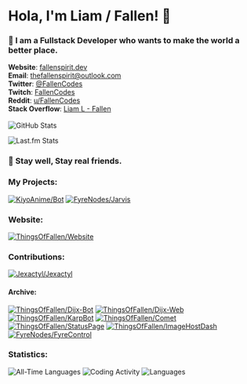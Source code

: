 # Hola, I'm Liam / Fallen! 👋

### 💙️ I am a Fullstack Developer who wants to make the world a better place.

**Website**: [fallenspirit.dev](https://fallenspirit.dev)<br/>
**Email**: [thefallenspirit@outlook.com](mailto:thefallenspirit@outlook.com)<br/>
**Twitter**: [@FallenCodes](https://twitter.com/FallenCodes)<br/>
**Twitch**: [FallenCodes](https://twitch.tv/fallencodes)<br/>
**Reddit**: [u/FallenCodes](https://www.reddit.com/user/fallencodes)<br/>
**Stack Overflow**: [Liam L - Fallen](https://stackoverflow.com/users/15903401/liam-l-fallen?tab=profile)
<br/><br/>
![GitHub Stats](https://github-readme-stats.vercel.app/api?username=TheFallenSpirit&count_private=true&include_all_commits=true&show_icons=true&hide=stars&custom_title=My%20GitHub%20Stats&theme=midnight-purple&hide_border=true)

![Last.fm Stats](https://lastfm-recently-played.vercel.app/api?user=FallenCodes&show_user=header&footer_style=compact_stats&loved=true&loved_style=3&bg_color=080808&count=6)

### 💜️ Stay well, Stay real friends.

### My Projects:
[![KiyoAnime/Bot](https://github-readme-stats.vercel.app/api/pin?username=KiyoAnime&repo=Bot&show_owner=true&theme=midnight-purple&hide_border=true)](https://github.com/KiyoAnime/Bot)
[![FyreNodes/Jarvis](https://github-readme-stats.vercel.app/api/pin/?username=FyreNodes&repo=Jarvis&show_owner=true&theme=midnight-purple&hide_border=true)](https://github.com/FyreNodes/Jarvis)


### Website:
[![ThingsOfFallen/Website](https://github-readme-stats.vercel.app/api/pin/?username=ThingsOfFallen&repo=Website&show_owner=false&theme=midnight-purple&hide_border=true)](https://github.com/ThingsOfFallen/Website)

### Contributions:
[![Jexactyl/Jexactyl](https://github-readme-stats.vercel.app/api/pin/?username=Jexactyl&repo=Jexactyl&show_owner=false&theme=midnight-purple&hide_border=true&locale=en)](https://github.com/Jexactyl/Jexactyl)

#### Archive:
[![ThingsOfFallen/Dijx-Bot](https://github-readme-stats.vercel.app/api/pin/?username=ThingsOfFallen&repo=Dijx-Bot&show_owner=false&theme=midnight-purple&hide_border=true)](https://github.com/ThingsOfFallen/Dijx-Bot)
[![ThingsOfFallen/Dijx-Web](https://github-readme-stats.vercel.app/api/pin/?username=ThingsOfFallen&repo=Dijx-Web&show_owner=false&theme=midnight-purple&hide_border=true)](https://github.com/ThingsOfFallen/Dijx-Web)
[![ThingsOfFallen/KarpBot](https://github-readme-stats.vercel.app/api/pin/?username=ThingsOfFallen&repo=KarpBot&show_owner=false&theme=midnight-purple&hide_border=true)](https://github.com/ThingsOfFallen/KarpBot)
[![ThingsOfFallen/Comet](https://github-readme-stats.vercel.app/api/pin/?username=ThingsOfFallen&repo=Comet&show_owner=false&theme=midnight-purple&hide_border=true)](https://github.com/ThingsOfFallen/Comet)
[![ThingsOfFallen/StatusPage](https://github-readme-stats.vercel.app/api/pin/?username=ThingsOfFallen&repo=StatusPage&show_owner=false&theme=midnight-purple&hide_border=true)](https://github.com/ThingsOfFallen/StatusPage)
[![ThingsOfFallen/ImageHostDash](https://github-readme-stats.vercel.app/api/pin/?username=ThingsOfFallen&repo=ImageHostDash&show_owner=false&theme=midnight-purple&hide_border=true)](https://github.com/ThingsOfFallen/ImageHostDash)
[![FyreNodes/FyreControl](https://github-readme-stats.vercel.app/api/pin/?username=FyreNodes&repo=FyreControl&show_owner=false&theme=midnight-purple&hide_border=true)](https://github.com/FyreNodes/FyreControl)

### Statistics:
![All-Time Languages](https://github-readme-stats.vercel.app/api/wakatime?username=Fallen&layout=compact&custom_title=All-Time%20Coding%20Statistics&langs_count=16&theme=midnight-purple&hide_border=true)
![Coding Activity](https://wakatime.com/share/@Fallen/51e6bc9f-3b26-423f-84fe-ad868d1fb212.svg)
![Languages](https://wakatime.com/share/@Fallen/344236ee-1b2f-4652-957e-c003f70f0905.svg)
